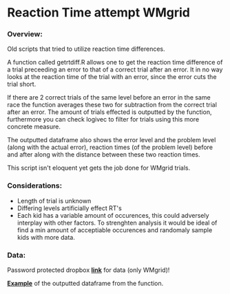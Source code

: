 # Reaction Time attempt WMgrid

### Overview:

Old scripts that tried to utilize reaction time differences.

A function called getrtdiff.R allows one to get the reaction time difference of a trial preceeding an error to that of a correct trial after an error. It in no way looks at the reaction time of the trial with an error, since the error cuts the trial short.

If there are 2 correct trials of the same level before an error in the same race the function averages these two for subtraction from the correct trial after an error. The amount of trials effected is outputted by the function, furthermore you can check logivec to filter for trials using this more concrete measure. 

The outputted dataframe also shows the error level and the problem level (along with the actual error), reaction times (of the problem level) before and after along with the distance between these two reaction times. 

This script isn't eloquent yet gets the job done for WMgrid trials.

### Considerations:
+ Length of trial is unknown
+ Differing levels artificially effect RT's
+ Each kid has a variable amount of occurences, this could adversely interplay with other factors. To strenghten analysis it would be ideal of find a min amount of acceptiable occurences and randomaly sample kids with more data.

### Data:

Password protected dropbox [**link**](https://www.dropbox.com/s/gcadz4if72re47u/WMgrid_trials_trainingfullpure.zip?dl=0) for data (only WMgrid)!

[**Example**](https://www.dropbox.com/s/tm1xai151701uad/example_getrtdiff.zip?dl=0) of the outputted dataframe from the function.